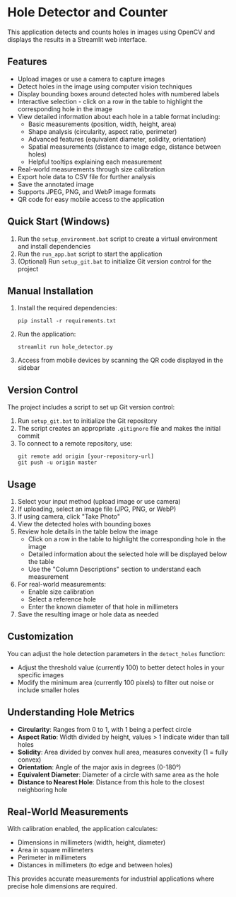 # Hole Detector and Counter

This application detects and counts holes in images using OpenCV and displays the results in a Streamlit web interface.

## Features

- Upload images or use a camera to capture images
- Detect holes in the image using computer vision techniques
- Display bounding boxes around detected holes with numbered labels
- Interactive selection - click on a row in the table to highlight the corresponding hole in the image
- View detailed information about each hole in a table format including:
  - Basic measurements (position, width, height, area)
  - Shape analysis (circularity, aspect ratio, perimeter)
  - Advanced features (equivalent diameter, solidity, orientation)
  - Spatial measurements (distance to image edge, distance between holes)
  - Helpful tooltips explaining each measurement
- Real-world measurements through size calibration
- Export hole data to CSV file for further analysis
- Save the annotated image
- Supports JPEG, PNG, and WebP image formats
- QR code for easy mobile access to the application

## Quick Start (Windows)

1. Run the `setup_environment.bat` script to create a virtual environment and install dependencies
2. Run the `run_app.bat` script to start the application
3. (Optional) Run `setup_git.bat` to initialize Git version control for the project

## Manual Installation

1. Install the required dependencies:
   ```
   pip install -r requirements.txt
   ```

2. Run the application:
   ```
   streamlit run hole_detector.py
   ```

3. Access from mobile devices by scanning the QR code displayed in the sidebar

## Version Control

The project includes a script to set up Git version control:

1. Run `setup_git.bat` to initialize the Git repository
2. The script creates an appropriate `.gitignore` file and makes the initial commit
3. To connect to a remote repository, use:
   ```
   git remote add origin [your-repository-url]
   git push -u origin master
   ```

## Usage

1. Select your input method (upload image or use camera)
2. If uploading, select an image file (JPG, PNG, or WebP)
3. If using camera, click "Take Photo"
4. View the detected holes with bounding boxes
5. Review hole details in the table below the image
   - Click on a row in the table to highlight the corresponding hole in the image
   - Detailed information about the selected hole will be displayed below the table
   - Use the "Column Descriptions" section to understand each measurement
6. For real-world measurements:
   - Enable size calibration
   - Select a reference hole
   - Enter the known diameter of that hole in millimeters
7. Save the resulting image or hole data as needed

## Customization

You can adjust the hole detection parameters in the `detect_holes` function:
- Adjust the threshold value (currently 100) to better detect holes in your specific images
- Modify the minimum area (currently 100 pixels) to filter out noise or include smaller holes

## Understanding Hole Metrics

- **Circularity**: Ranges from 0 to 1, with 1 being a perfect circle
- **Aspect Ratio**: Width divided by height, values > 1 indicate wider than tall holes
- **Solidity**: Area divided by convex hull area, measures convexity (1 = fully convex)
- **Orientation**: Angle of the major axis in degrees (0-180°)
- **Equivalent Diameter**: Diameter of a circle with same area as the hole
- **Distance to Nearest Hole**: Distance from this hole to the closest neighboring hole

## Real-World Measurements

With calibration enabled, the application calculates:
- Dimensions in millimeters (width, height, diameter)
- Area in square millimeters
- Perimeter in millimeters
- Distances in millimeters (to edge and between holes)

This provides accurate measurements for industrial applications where precise hole dimensions are required.
